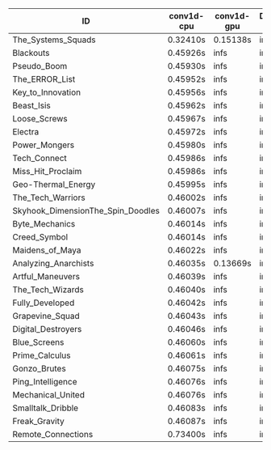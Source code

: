 |ID|conv1d-cpu|conv1d-gpu|DWSPConv2D-gpu|gemm-gpu|avg|
|-|-|-|-|-|-|
|The_Systems_Squads|0.32410s|0.15138s|infs|4.41753s|infs|
|Blackouts|0.45926s|infs|infs|4.38727s|infs|
|Pseudo_Boom|0.45930s|infs|infs|4.36709s|infs|
|The_ERROR_List|0.45952s|infs|infs|4.41534s|infs|
|Key_to_Innovation|0.45956s|infs|infs|4.35830s|infs|
|Beast_Isis|0.45962s|infs|infs|4.38127s|infs|
|Loose_Screws|0.45967s|infs|infs|4.40447s|infs|
|Electra|0.45972s|infs|infs|4.39936s|infs|
|Power_Mongers|0.45980s|infs|infs|4.39498s|infs|
|Tech_Connect|0.45986s|infs|infs|4.39805s|infs|
|Miss_Hit_Proclaim|0.45986s|infs|infs|4.39348s|infs|
|Geo-Thermal_Energy|0.45995s|infs|infs|4.40093s|infs|
|The_Tech_Warriors|0.46002s|infs|infs|4.43848s|infs|
|Skyhook_DimensionThe_Spin_Doodles|0.46007s|infs|infs|4.40327s|infs|
|Byte_Mechanics|0.46014s|infs|infs|4.41815s|infs|
|Creed_Symbol|0.46014s|infs|infs|4.38083s|infs|
|Maidens_of_Maya|0.46022s|infs|infs|4.42776s|infs|
|Analyzing_Anarchists|0.46035s|0.13669s|infs|4.40102s|infs|
|Artful_Maneuvers|0.46039s|infs|infs|4.39000s|infs|
|The_Tech_Wizards|0.46040s|infs|infs|4.41488s|infs|
|Fully_Developed|0.46042s|infs|infs|4.40320s|infs|
|Grapevine_Squad|0.46043s|infs|infs|4.38826s|infs|
|Digital_Destroyers|0.46046s|infs|infs|4.39380s|infs|
|Blue_Screens|0.46060s|infs|infs|4.40179s|infs|
|Prime_Calculus|0.46061s|infs|infs|4.40674s|infs|
|Gonzo_Brutes|0.46075s|infs|infs|4.40585s|infs|
|Ping_Intelligence|0.46076s|infs|infs|4.41958s|infs|
|Mechanical_United|0.46076s|infs|infs|4.41089s|infs|
|Smalltalk_Dribble|0.46083s|infs|infs|4.35481s|infs|
|Freak_Gravity|0.46087s|infs|infs|4.38959s|infs|
|Remote_Connections|0.73400s|infs|infs|4.40226s|infs|
